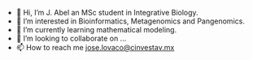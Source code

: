 - 👋 Hi, I’m J. Abel an MSc student in Integrative Biology.
- 👀 I’m interested in Bioinformatics, Metagenomics and Pangenomics.
- 🌱 I’m currently learning mathematical modeling.
- 💞️ I’m looking to collaborate on ...
- 📫 How to reach me jose.lovaco@cinvestav.mx

<!---
fabel134/fabel134 is a ✨ special ✨ repository because its `README.md` (this file) appears on your GitHub profile.
You can click the Preview link to take a look at your changes.
--->

